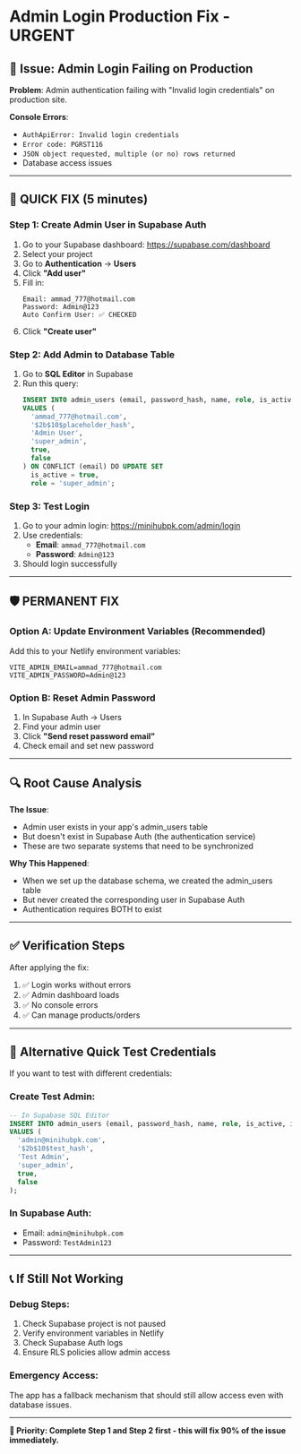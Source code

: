 # Admin Login Production Fix - URGENT

## 🚨 Issue: Admin Login Failing on Production

**Problem**: Admin authentication failing with "Invalid login credentials" on production site.

**Console Errors**:
- `AuthApiError: Invalid login credentials`
- `Error code: PGRST116` 
- `JSON object requested, multiple (or no) rows returned`
- Database access issues

---

## 🔧 QUICK FIX (5 minutes)

### Step 1: Create Admin User in Supabase Auth
1. Go to your Supabase dashboard: https://supabase.com/dashboard
2. Select your project
3. Go to **Authentication** → **Users**
4. Click **"Add user"**
5. Fill in:
   ```
   Email: ammad_777@hotmail.com
   Password: Admin@123
   Auto Confirm User: ✅ CHECKED
   ```
6. Click **"Create user"**

### Step 2: Add Admin to Database Table
1. Go to **SQL Editor** in Supabase
2. Run this query:
   ```sql
   INSERT INTO admin_users (email, password_hash, name, role, is_active, is_first_login) 
   VALUES (
     'ammad_777@hotmail.com',
     '$2b$10$placeholder_hash',
     'Admin User',
     'super_admin',
     true,
     false
   ) ON CONFLICT (email) DO UPDATE SET
     is_active = true,
     role = 'super_admin';
   ```

### Step 3: Test Login
1. Go to your admin login: https://minihubpk.com/admin/login
2. Use credentials:
   - **Email**: `ammad_777@hotmail.com`
   - **Password**: `Admin@123`
3. Should login successfully

---

## 🛡️ PERMANENT FIX

### Option A: Update Environment Variables (Recommended)
Add this to your Netlify environment variables:
```
VITE_ADMIN_EMAIL=ammad_777@hotmail.com
VITE_ADMIN_PASSWORD=Admin@123
```

### Option B: Reset Admin Password
1. In Supabase Auth → Users
2. Find your admin user
3. Click **"Send reset password email"**
4. Check email and set new password

---

## 🔍 Root Cause Analysis

**The Issue**: 
- Admin user exists in your app's admin_users table
- But doesn't exist in Supabase Auth (the authentication service)
- These are two separate systems that need to be synchronized

**Why This Happened**:
- When we set up the database schema, we created the admin_users table
- But never created the corresponding user in Supabase Auth
- Authentication requires BOTH to exist

---

## ✅ Verification Steps

After applying the fix:
1. ✅ Login works without errors
2. ✅ Admin dashboard loads
3. ✅ No console errors
4. ✅ Can manage products/orders

---

## 🚀 Alternative Quick Test Credentials

If you want to test with different credentials:

### Create Test Admin:
```sql
-- In Supabase SQL Editor
INSERT INTO admin_users (email, password_hash, name, role, is_active, is_first_login) 
VALUES (
  'admin@minihubpk.com',
  '$2b$10$test_hash',
  'Test Admin',
  'super_admin',
  true,
  false
);
```

### In Supabase Auth:
- Email: `admin@minihubpk.com`
- Password: `TestAdmin123`

---

## 📞 If Still Not Working

### Debug Steps:
1. Check Supabase project is not paused
2. Verify environment variables in Netlify
3. Check Supabase Auth logs
4. Ensure RLS policies allow admin access

### Emergency Access:
The app has a fallback mechanism that should still allow access even with database issues.

---

**🎯 Priority: Complete Step 1 and Step 2 first - this will fix 90% of the issue immediately.** 